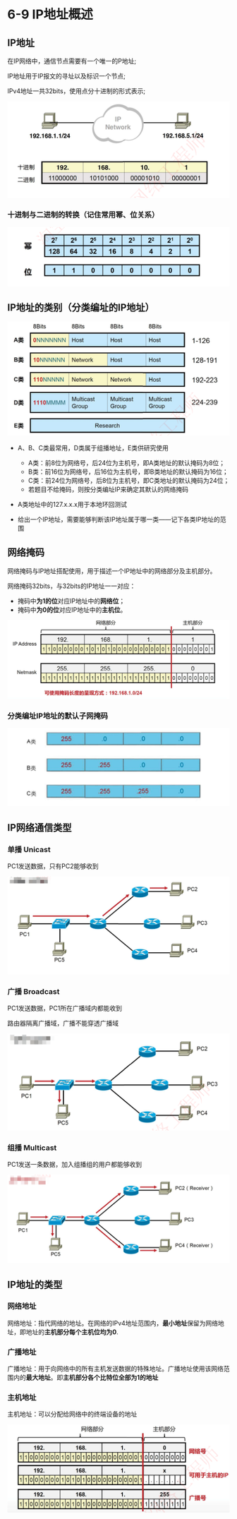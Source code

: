 # 6-9 IP地址概述

## IP地址

在IP网络中，通信节点需要有一个唯一的P地址;

IP地址用于IP报文的寻址以及标识一个节点;

IPv4地址一共32bits，使用点分十进制的形式表示;

![image-20230913223230529](./assets/image-20230913223230529.png)

### 十进制与二进制的转换（记住常用幂、位关系）

![image-20230913223312850](./assets/image-20230913223312850.png)

## IP地址的类别（分类编址的IP地址）

![image-20230304213039429](./assets/image-20230304213039429.png)

- A、B、C类最常用，D类属于组播地址，E类供研究使用
  - A类：前8位为网络号，后24位为主机号，即A类地址的默认掩码为8位；
  - B类：前16位为网络号，后16位为主机号，即B类地址的默认掩码为16位；
  - C类：前24位为网络号，后8位为主机号，即C类地址的默认掩码为24位；
  - 若题目不给掩码，则按分类编址IP来确定其默认的网络掩码

- A类地址中的127.x.x.x用于本地环回测试

- 给出一个IP地址，需要能够判断该IP地址属于哪一类——记下各类IP地址的范围

## 网络掩码

网络掩码与IP地址搭配使用，用于描述一个IP地址中的网络部分及主机部分。

网络掩码32bits，与32bits的IP地址一一对应：

- 掩码中**为1的位**对应IP地址中的**网络位**；
- 掩码中**为0的位**对应IP地址中的**主机位**。

![image-20230304213244020](./assets/image-20230304213244020.png)

### 分类编址IP地址的默认子网掩码

![image-20230304213538176](./assets/image-20230304213538176.png)

## IP网络通信类型

### 单播 Unicast

PC1发送数据，只有PC2能够收到

![image-20230913224403066](./assets/image-20230913224403066.png)

### 广播 Broadcast

PC1发送数据，PC1所在广播域内都能收到

路由器隔离广播域，广播不能穿透广播域

![image-20230913224514696](./assets/image-20230913224514696.png)

### 组播 Multicast

PC1发送一条数据，加入组播组的用户都能够收到

![image-20230913224753100](./assets/image-20230913224753100.png)

## IP地址的类型

### 网络地址

网络地址：指代网络的地址。在网络的IPv4地址范围内，**最小地址**保留为网络地址，即地址的**主机部分每个主机位均为0**.

### 广播地址

广播地址：用于向网络中的所有主机发送数据的特殊地址。广播地址使用该网络范围内的**最大地址**。即**主机部分各个比特位全部为1的地址**

### 主机地址

主机地址：可以分配给网络中的终端设备的地址

![image-20230913225101102](./assets/image-20230913225101102.png)
